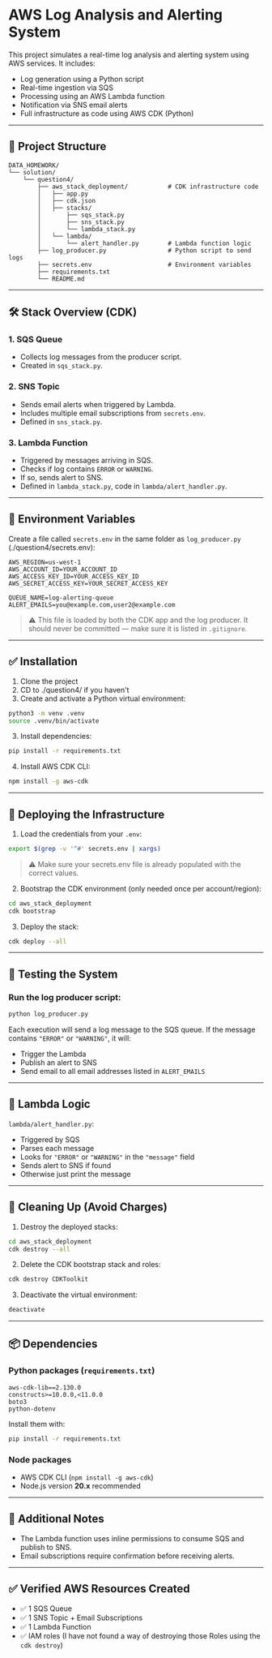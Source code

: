 # AWS Log Analysis and Alerting System

This project simulates a real-time log analysis and alerting system using AWS services. It includes:

- Log generation using a Python script
- Real-time ingestion via SQS
- Processing using an AWS Lambda function
- Notification via SNS email alerts
- Full infrastructure as code using AWS CDK (Python)

---

## 📁 Project Structure

```
DATA_HOMEWORK/
└── solution/
    └── question4/
        ├── aws_stack_deployment/           # CDK infrastructure code
        │   ├── app.py
        │   ├── cdk.json
        │   ├── stacks/
        │       ├── sqs_stack.py
        │       ├── sns_stack.py
        │       └── lambda_stack.py
        │   └── lambda/
        │       └── alert_handler.py        # Lambda function logic
        ├── log_producer.py                 # Python script to send logs
        ├── secrets.env                     # Environment variables
        ├── requirements.txt
        └── README.md
```

---

## 🛠️ Stack Overview (CDK)

### 1. **SQS Queue**
- Collects log messages from the producer script.
- Created in `sqs_stack.py`.

### 2. **SNS Topic**
- Sends email alerts when triggered by Lambda.
- Includes multiple email subscriptions from `secrets.env`.
- Defined in `sns_stack.py`.

### 3. **Lambda Function**
- Triggered by messages arriving in SQS.
- Checks if log contains `ERROR` or `WARNING`.
- If so, sends alert to SNS.
- Defined in `lambda_stack.py`, code in `lambda/alert_handler.py`.

---

## 🔐 Environment Variables

Create a file called `secrets.env` in the same folder as `log_producer.py` (./question4/secrets.env):

```env
AWS_REGION=us-west-1
AWS_ACCOUNT_ID=YOUR_ACCOUNT_ID
AWS_ACCESS_KEY_ID=YOUR_ACCESS_KEY_ID
AWS_SECRET_ACCESS_KEY=YOUR_SECRET_ACCESS_KEY

QUEUE_NAME=log-alerting-queue
ALERT_EMAILS=you@example.com,user2@example.com
```

> ⚠️ This file is loaded by both the CDK app and the log producer. It should never be committed — make sure it is listed in `.gitignore`.

---

## ✅ Installation

1. Clone the project
2. CD to ./question4/ if you haven't
2. Create and activate a Python virtual environment:

```bash
python3 -m venv .venv
source .venv/bin/activate
```

3. Install dependencies:

```bash
pip install -r requirements.txt
```

4. Install AWS CDK CLI:

```bash
npm install -g aws-cdk
```

---

## 🚀 Deploying the Infrastructure

1. Load the credentials from your `.env`:

```bash
export $(grep -v '^#' secrets.env | xargs)
```

> ⚠️ Make sure your secrets.env file is already populated with the correct values.

2. Bootstrap the CDK environment (only needed once per account/region):

```bash
cd aws_stack_deployment
cdk bootstrap
```

3. Deploy the stack:

```bash
cdk deploy --all
```

---

## 🧪 Testing the System

### Run the log producer script:

```bash
python log_producer.py
```

Each execution will send a log message to the SQS queue. If the message contains `"ERROR"` or `"WARNING"`, it will:

- Trigger the Lambda
- Publish an alert to SNS
- Send email to all email addresses listed in `ALERT_EMAILS`

---

## 📜 Lambda Logic

`lambda/alert_handler.py`:

- Triggered by SQS
- Parses each message
- Looks for `"ERROR"` or `"WARNING"` in the `"message"` field
- Sends alert to SNS if found
- Otherwise just print the message

---

## 🧹 Cleaning Up (Avoid Charges)

1. Destroy the deployed stacks:

```bash
cd aws_stack_deployment
cdk destroy --all
```

2. Delete the CDK bootstrap stack and roles:

```bash
cdk destroy CDKToolkit
```

3. Deactivate the virtual environment:

```bash
deactivate
```

---

## 📦 Dependencies

### Python packages (`requirements.txt`)

```
aws-cdk-lib==2.130.0
constructs>=10.0.0,<11.0.0
boto3
python-dotenv
```

Install them with:

```bash
pip install -r requirements.txt
```

### Node packages

- AWS CDK CLI (`npm install -g aws-cdk`)
- Node.js version **20.x** recommended

---

## 📘 Additional Notes

- The Lambda function uses inline permissions to consume SQS and publish to SNS.
- Email subscriptions require confirmation before receiving alerts.

---

## ✅ Verified AWS Resources Created

- ✅ 1 SQS Queue  
- ✅ 1 SNS Topic + Email Subscriptions  
- ✅ 1 Lambda Function  
- ✅ IAM roles (I have not found a way of destroying those Roles using the ```cdk destroy```)
